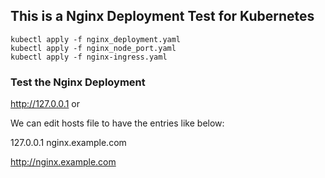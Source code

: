 ## This is a Nginx Deployment Test for Kubernetes

```
kubectl apply -f nginx_deployment.yaml
kubectl apply -f nginx_node_port.yaml
kubectl apply -f nginx-ingress.yaml
```
### Test the Nginx Deployment

http://127.0.0.1 or

We can edit hosts file to have the entries like below:

127.0.0.1 nginx.example.com

http://nginx.example.com
